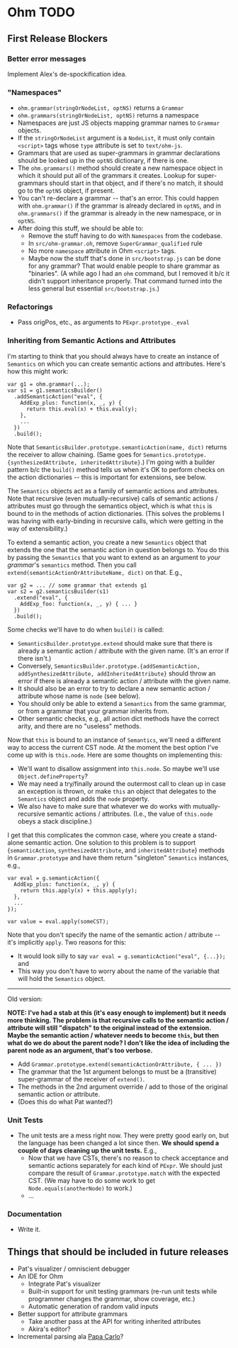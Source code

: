# Ohm TODO

## First Release Blockers

### Better error messages

Implement Alex's de-spockification idea.

### "Namespaces"

* `ohm.grammar(stringOrNodeList, optNS)` returns a `Grammar`
* `ohm.grammars(stringOrNodeList, optNS)` returns a namespace
* Namespaces are just JS objects mapping grammar names to `Grammar` objects.
* If the `stringOrNodeList` argument is a `NodeList`, it must only contain `<script>` tags whose `type` attribute is set to `text/ohm-js`.
* Grammars that are used as super-grammars in grammar declarations should be looked up in the `optNS` dictionary, if there is one.
* The `ohm.grammars()` method should create a new namespace object in which it should put all of the grammars it creates. Lookup for super-grammars should start in that object, and if there's no match, it should go to the `optNS` object, if present.
* You can't re-declare a grammar -- that's an error. This could happen with `ohm.grammar()` if the grammar is already declared in `optNS`, and in `ohm.grammars()` if the grammar is already in the new namespace, or in `optNS`.
* After doing this stuff, we should be able to:
    * Remove the stuff having to do with `Namespaces` from the codebase.
    * In `src/ohm-grammar.oh`, remove `SuperGrammar_qualified` rule
    * No more `namespace` attribute in Ohm `<script>` tags.
    * Maybe now the stuff that's done in `src/bootstrap.js` can be done for any grammar? That would enable people to share grammar as "binaries". (A while ago I had an `ohm` command, but I removed it b/c it didn't support inheritance properly. That command turned into the less general but essential `src/bootstrap.js`.)

### Refactorings

* Pass origPos, etc., as arguments to `PExpr.prototype._eval`

### Inheriting from Semantic Actions and Attributes

I'm starting to think that you should always have to create an instance of `Semantics` on which you can create semantic actions and attributes. Here's how this might work:

```
var g1 = ohm.grammar(...);
var s1 = g1.semanticsBuilder()
  .addSemanticAction("eval", {
  	AddExp_plus: function(x, _, y) {
  	  return this.eval(x) + this.eval(y);  	},
  	...  })
  .build();
```

Note that `SemanticsBuilder.prototype.semanticAction(name, dict)` returns the receiver to allow chaining. (Same goes for `Semantics.prototype.{synthesizedAttribute, inheritedAttribute}`.) I'm going with a builder pattern b/c the `build()` method tells us when it's OK to perform checks on the action dictionaries -- this is important for extensions, see below.

The `Semantics` objects act as a family of semantic actions and attributes. Note that recursive (even mutually-recursive) calls of semantic actions / attributes must go through the semantics object, which is what `this` is bound to in the methods of action dictionaries. (This solves the problems I was having with early-binding in recursive calls, which were getting in the way of extensibility.)

To extend a semantic action, you create a new `Semantics` object that  extends the one that the semantic action in question belongs to. You do this by passing the `Semantics` that you want to extend as an argument to *your grammar*'s `semantics` method. Then you call `extend(semanticActionOrAttributeName, dict)` on that. E.g.,

```
var g2 = ... // some grammar that extends g1
var s2 = g2.semanticsBuilder(s1)
  .extend("eval", {
  	AddExp_foo: function(x, _, y) { ... }  })
  .build();
```

Some checks we'll have to do when `build()` is called:
	
* `SemanticsBuilder.prototype.extend` should make sure that there is already a semantic action / attribute with the given name. (It's an error if there isn't.)
* Conversely, `SemanticsBuilder.prototype.{addSemanticAction, addSynthesizedAttribute, addInheritedAttribute}` should throw an error if there is already a semantic action / attribute with the given name.
* It should also be an error to try to declare a new semantic action / attribute whose name is `node` (see below).
* You should only be able to extend a `Semantics` from the same grammar, or from a grammar that your grammar inherits from.
* Other semantic checks, e.g., all action dict methods have the correct arity, and there are no "useless" methods.

Now that `this` is bound to an instance of `Semantics`, we'll need a different way to access the current CST node. At the moment the best option I've come up with is `this.node`.  Here are some thoughts on implementing this:

* We'll want to disallow assignment into `this.node`. So maybe we'll use `Object.defineProperty`?
* We may need a try/finally around the outermost call to clean up in case an exception is thrown, or make `this` an object that delegates to the `Semantics` object and adds the `node` property.
* We also have to make sure that whatever we do works with mutually-recursive semantic actions / attributes. (I.e., the value of `this.node` obeys a stack discipline.)

I get that this complicates the common case, where you create a stand-alone semantic action. One solution to this problem is to support {`semanticAction`, `synthesizedAttribute`, and `inheritedAttribute`} methods in `Grammar.prototype` and have them return "singleton" `Semantics` instances, e.g.,
	
```
var eval = g.semanticAction({
  AddExp_plus: function(x, _, y) {
  	return this.apply(x) + this.apply(y);  },
  ...});

var value = eval.apply(someCST);
```

Note that you don't specify the name of the semantic action / attribute -- it's implicitly `apply`. Two reasons for this:
	
* It would look silly to say `var eval = g.semanticAction("eval", {...});` and 
* This way you don't have to worry about the name of the variable that will hold the `Semantics` object.

------------

Old version:

**NOTE: I've had a stab at this (it's easy enough to implement) but it needs more thinking. The problem is that recursive calls to the semantic action / attribute will still "dispatch" to the original instead of the extension. Maybe the semantic action / whatever needs to become `this`, but then what do we do about the parent node? I don't like the idea of including the parent node as an argument, that's too verbose.**

* Add `Grammar.prototype.extend(semanticActionOrAttribute, { ... })`
* The grammar that the 1st argument belongs to must be a (transitive) super-grammar of the receiver of `extend()`.
* The methods in the 2nd argument override / add to those of the original  semantic action or attribute.
* (Does this do what Pat wanted?)

### Unit Tests

* The unit tests are a mess right now. They were pretty good early on, but the language has been changed a lot since then. **We should spend a couple of days cleaning up the unit tests.** E.g.,
    * Now that we have CSTs, there's no reason to check acceptance and semantic actions separately for each kind of `PExpr`. We should just compare the result of `Grammar.prototype.match` with the expected CST. (We may have to do some work to get `Node.equals(anotherNode)` to work.)
    * ...

### Documentation

* Write it.

## Things that should be included in future releases

* Pat's visualizer / omniscient debugger
* An IDE for Ohm
    * Integrate Pat's visualizer
    * Built-in support for unit testing grammars (re-run unit tests while programmer changes the grammar, show coverage, etc.)
    * Automatic generation of random valid inputs
* Better support for attribute grammars
    * Take another pass at the API for writing inherited attributes
    * Akira's editor?
* Incremental parsing ala [Papa Carlo](http://lakhin.com/projects/papa-carlo/)?    